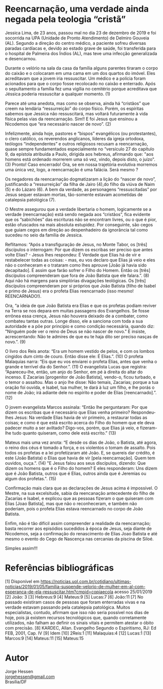 # Reencarnação, uma verdade ainda negada pela teologia “cristã”

Jessica Lima, de 23 anos, passou mal no dia 23 de dezembro de 2019 e foi socorrida na UPA (Unidade de Pronto Atendimento) de Delmiro Gouveia (AL). Segundo a direção do centro médico, a paciente sofreu diversas paradas cardíacas e, devido ao estado grave de saúde, foi transferida para o hospital de Palmeira dos Índios (AL), mas teve uma infecção generalizada e desencarnou.

Durante o velório na sala da casa da família alguns parentes tiraram o corpo do caixão e o colocaram em uma cama em um dos quartos do imóvel. Eles acreditavam que a jovem iria ressuscitar. Um médico e a polícia foram acionados para que o corpo fosse recolocado no caixão e enterrado. Após o sepultamento a família fez uma vigília no cemitério porque acreditava que Jéssica poderia ressuscitar a qualquer momento. (1)

Parece até uma anedota, mas como se observa, ainda há “cristãos” que creem na lendária “ressurreição” do corpo físico. Porém, os espíritas sabemos que Jessica não ressuscitará, mas voltará futuramente à vida física pelas vias da reencarnação. Sim!! E  foi Jesus que ensinou a Nicodemos que “era necessário nascer de novo”. (2)

Infelizmente, ainda hoje, pastores e “bispos” evangélicos (ou protestantes), o clero católico, os reverendos anglicanos, líderes da igreja ortodoxa, teólogos “independentes” e outros religiosos recusam a reencarnação, quase sempre fundamentados especialmente no “versículo 27 do capítulo 9, da epístola atribuída a Paulo, dirigida aos hebreus, afirmando que: "aos homens está ordenado morrerem uma só vez, vindo, depois disto, o juízo". (3) Pronto! Caso encerrado! Ora, se em nossa trajetória evolutiva morremos uma única vez, logo, a reencarnação é uma falácia. Será mesmo ?

Os negadores da reencarnação dogmatizaram a lição do “nascer de novo”, justificando a “ressurreição” da filha de Jairo (4),do filho da viúva de Naim (5) e do Lázaro (6). A bem da verdade, as personagens “ressuscitadas” por Jesus sequer estavam mortas, tão-somente estavam acometidas de catalepsia patológica (7).

O Mestre assegurou que a verdade libertaria o homem, logicamente se a verdade (reencarnação) está sendo negada aos “cristãos”, fica evidente que os “sabichões” das escrituras não se encontram livres, ou o que é pior, estão ofuscados na mais absoluta estupidez. Por conseguinte, são cegos que guiam cegos em direção ao despenhadeiro da ignorância tal como sucedeu no seio da família de Jessica.

Reflitamos: “Após a transfiguração de Jesus, no Monte Tabor, os [três] discípulos o interrogam: Por que dizem os escribas ser preciso que antes volte Elias? - Jesus lhes respondeu: É Verdade que Elias há de vir e restabelecer todas as coisas: - mas, eu vos declaro que Elias já veio e eles não o conheceram e o trataram como lhes aprouve [João já havia sido decapitado]. É assim que farão sofrer o Filho do Homem. Então os [três] discípulos compreenderam que fora de João Batista que ele falara.”. (8) Aqui não há margens para simplórias divagações teológicas. Os [três] discípulos compreenderam por si próprios que João Batista (filho de Isabel e primo de Jesus) era o profeta Elias reencarnado (isso mesmo! REENCARNADO!).

Ora, “a ideia de que João Batista era Elias e que os profetas podiam reviver na Terra se nos depara em muitas passagens dos Evangelhos. Se fosse errônea essa crença, Jesus não houvera deixado de a combater, como combateu tantas outras. Longe disso, ele a sanciona com toda a sua autoridade e a põe por princípio e como condição necessária, quando diz: "Ninguém pode ver o reino de Deus se não nascer de novo." E insiste, acrescentando: Não te admires de que eu te haja dito ser preciso nasças de novo.”. (9)

O livro dos Reis anota: “Era um homem vestido de pelos, e com os lombos cingidos dum cinto de couro. Então disse ele: É Elias.”. (10) O profeta Malaquias narra: “Eis que eu vos enviarei o profeta Elias, antes que venha o grande e terrível dia do Senhor.”. (11) O evangelista Lucas que registra: “Apareceu-lhe, então, um anjo do Senhor, em pé à direita do altar do incenso. E Zacarias [progenitor de João Batista], vendo-o, ficou turbado, e o temor o assaltou. Mas o anjo lhe disse: Não temais, Zacarias; porque a tua oração foi ouvida, e Isabel, tua mulher, te dará à luz um filho, e lhe porás o nome de João;  irá adiante dele no espírito e poder de Elias [reencarnado].”. (12)

O jovem evangelista Marcos assinala: “Então lhe perguntaram: Por que dizem os escribas que é necessário que Elias venha primeiro? Respondeu-lhes Jesus: Na verdade Elias havia de vir primeiro, a restaurar todas as coisas; e como é que está escrito acerca do Filho do homem que ele deva padecer muito a ser aviltado? Digo-vos, porém, que Elias já veio, e fizeram-lhe tudo quanto quiseram, como dele está escrito.” (13)

Mateus mais uma vez anota: “E desde os dias de João, o Batista, até agora, o reino dos céus é tomado a força, e os violentos o tomam de assalto. Pois todos os profetas e a lei profetizaram até João. E, se quereis dar crédito, é este (João Batista) o Elias que havia de vir [pela reencarnação]. Quem tem ouvidos, ouça.”. (14) "E Jesus falou aos seus discípulos, dizendo: Que dizem os homens que é o Filho do homem? E eles responderam: Uns dizem que é João Batista, outros que é Elias, outros ainda que é Jeremias ou algum dos profetas.". (15)

Confirmação mais clara que as declarações de Jesus acima é impossível. O Mestre, na sua excelsitude, sabia da reencanação antecedente do filho de Zacarias e Isabel, e explicou que as pessoas fizeram o que quiseram com Elias [Joao Batista], mas que não o reconheceram, e também não poderiam, pois o profeta Elias estava reencarnado no corpo de João Batista.

Enfim, não é tão difícil assim compreender a realidade da reencarnação; basta recorrer aos episódios sucedidos à época de Jesus, seja diante de Nicodemos, seja a confirmação do renascimento de Elias Joao Batista e até mesmo o evento do Cego de Nascença nas cercanias da piscina de Siloé.

Simples assim!!!

# Referências bibliográficas
[1] Disponível em https://noticias.uol.com.br/cotidiano/ultimas-noticias/2019/01/05/familia-suspende-velorio-de-mulher-em-al-com-esperanca-de-ela-ressuscitar.htm?cmpid=copiaecola acesso 25/01/2019
[2] João: 3
[3] Hebreus:9
[4] Mateus:9
[5] Lucas:7
[6] João:11
[7] No passado existiram casos de pessoas que foram enterradas vivas e na verdade estavam passando pela catalepsia patológica. Muitos especialistas, contudo, afirmam que isso não seria possível nos dias de hoje, pois já existem recursos tecnológicos que, quando corretamente utilizados, não falham ao definir os sinais vitais e permitem atestar o óbito com precisão.
[8] KARDEC, Allan.  Evangelho Segundo o Espiritismo, RJ: Ed FEB, 2001, Cap. IV
[9] Idem
[10] 2Reis:1
[11] Malaquias:4
[12] Lucas:1
[13] Marcos:9
[14] Mateus:11
[15] Mateus:15

# Autor
Jorge Hessen  
jorgehessen@gmail.com   
Brasília/DF  
